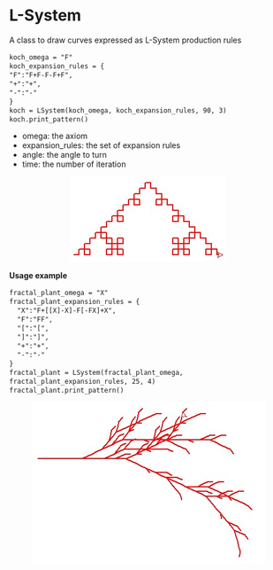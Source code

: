 # L-System

A class to draw curves expressed as L-System production rules

    koch_omega = "F"
    koch_expansion_rules = { 
    "F":"F+F-F-F+F",
    "+":"+",
    "-":"-"
    }
    koch = LSystem(koch_omega, koch_expansion_rules, 90, 3)
    koch.print_pattern()

 - omega: the axiom 
 - expansion_rules: the set of expansion rules 
 - angle: the angle to turn 
 - time:  the number of iteration

<p align="center" width="100%">
    <img src="https://github.com/antigones/LSystems/blob/main/imgs/koch.jpg?raw=true" alt="koch curve">
</p>

**Usage example**

    fractal_plant_omega = "X"
    fractal_plant_expansion_rules = {
      "X":"F+[[X]-X]-F[-FX]+X",
      "F":"FF",
      "[":"[",
      "]":"]",
      "+":"+",
      "-":"-"
    }
    fractal_plant = LSystem(fractal_plant_omega, fractal_plant_expansion_rules, 25, 4)
    fractal_plant.print_pattern()
    
<p align="center" width="100%">
    <img src="https://github.com/antigones/LSystems/blob/main/imgs/plant.jpg?raw=true" alt="generated plant">
</p>
